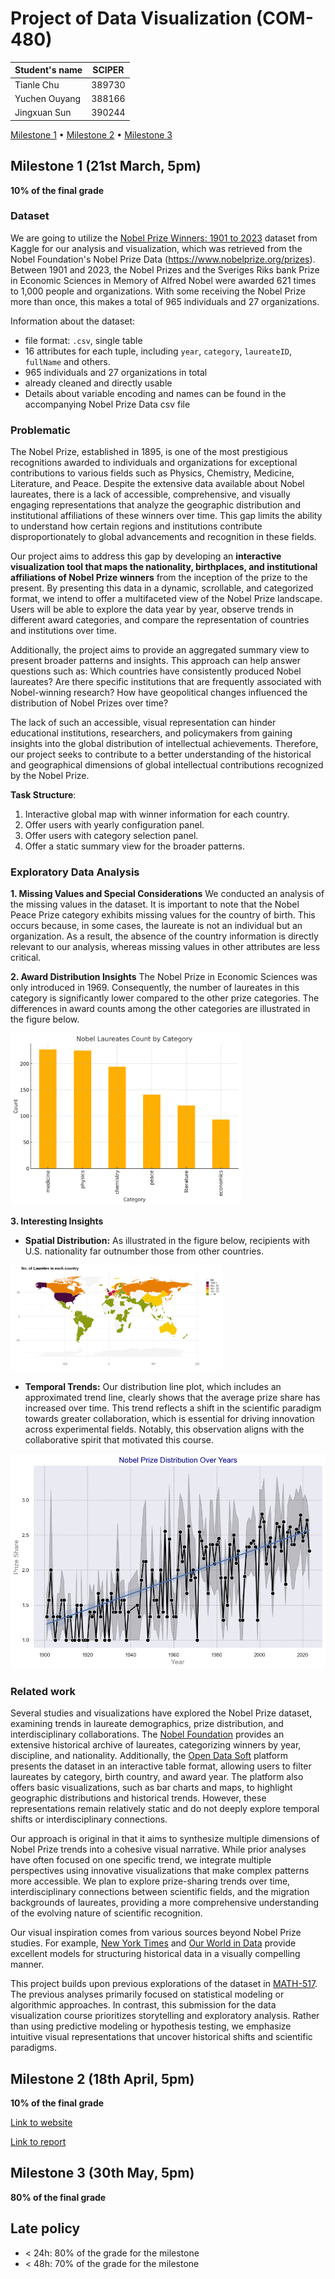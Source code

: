 # Project of Data Visualization (COM-480)

| Student's name | SCIPER |
| -------------- | ------ |
| Tianle Chu | 389730 |
| Yuchen Ouyang | 388166 |
| Jingxuan Sun | 390244 |

[Milestone 1](#milestone-1) • [Milestone 2](#milestone-2) • [Milestone 3](#milestone-3)

## Milestone 1 (21st March, 5pm)

**10% of the final grade**

### Dataset

We are going to utilize the [Nobel Prize Winners: 1901 to 2023](https://www.kaggle.com/datasets/sazidthe1/nobel-prize-data) dataset from Kaggle for our analysis and visualization, which was retrieved from the Nobel Foundation's Nobel Prize Data (<https://www.nobelprize.org/prizes>). Between 1901 and 2023, the Nobel Prizes and the Sveriges Riks bank Prize in Economic Sciences in Memory of Alfred Nobel were awarded 621 times to 1,000 people and organizations. With some receiving the Nobel Prize more than once, this makes a total of 965 individuals and 27 organizations.

Information about the dataset:

- file format: `.csv`, single table
- 16 attributes for each tuple, including `year`, `category`, `laureateID`, `fullName` and others.
- 965 individuals and 27 organizations in total
- already cleaned and directly usable
- Details about variable encoding and names can be found in the accompanying Nobel Prize Data csv file

### Problematic

The Nobel Prize, established in 1895, is one of the most prestigious recognitions awarded to individuals and organizations for exceptional contributions to various fields such as Physics, Chemistry, Medicine, Literature, and Peace. Despite the extensive data available about Nobel laureates, there is a lack of accessible, comprehensive, and visually engaging representations that analyze the geographic distribution and institutional affiliations of these winners over time. This gap limits the ability to understand how certain regions and institutions contribute disproportionately to global advancements and recognition in these fields.

Our project aims to address this gap by developing an **interactive visualization tool that maps the nationality, birthplaces, and institutional affiliations of Nobel Prize winners** from the inception of the prize to the present. By presenting this data in a dynamic, scrollable, and categorized format, we intend to offer a multifaceted view of the Nobel Prize landscape. Users will be able to explore the data year by year, observe trends in different award categories, and compare the representation of countries and institutions over time.

Additionally, the project aims to provide an aggregated summary view to present broader patterns and insights. This approach can help answer questions such as: Which countries have consistently produced Nobel laureates? Are there specific institutions that are frequently associated with Nobel-winning research? How have geopolitical changes influenced the distribution of Nobel Prizes over time?

The lack of such an accessible, visual representation can hinder educational institutions, researchers, and policymakers from gaining insights into the global distribution of intellectual achievements. Therefore, our project seeks to contribute to a better understanding of the historical and geographical dimensions of global intellectual contributions recognized by the Nobel Prize.

**Task Structure**:

1. Interactive global map with winner information for each country.
2. Offer users with yearly configuration panel.
3. Offer users with category selection panel.
4. Offer a static summary view for the broader patterns.

### Exploratory Data Analysis

**1. Missing Values and Special Considerations**
 We conducted an analysis of the missing values in the dataset. It is important to note that the Nobel Peace Prize category exhibits missing values for the country of birth. This occurs because, in some cases, the laureate is not an individual but an organization. As a result, the absence of the country information is directly relevant to our analysis, whereas missing values in other attributes are less critical.

**2. Award Distribution Insights**
 The Nobel Prize in Economic Sciences was only introduced in 1969. Consequently, the number of laureates in this category is significantly lower compared to the other prize categories. The differences in award counts among the other categories are illustrated in the figure below.

<img src="assets/m1_nobel_count_category.png" alt="Category Count" style="zoom:36%;" />

**3. Interesting Insights**

- **Spatial Distribution:**
   As illustrated in the figure below, recipients with U.S. nationality far outnumber those from other countries.

<img src="assets/m1_lauretes_world_map.png" alt="Recipients Worldwide" style="zoom: 33%;" />

- **Temporal Trends:**
   Our distribution line plot, which includes an approximated trend line, clearly shows that the average prize share has increased over time. This trend reflects a shift in the scientific paradigm towards greater collaboration, which is essential for driving innovation across experimental fields. Notably, this observation aligns with the collaborative spirit that motivated this course.

<img src="assets/m1_nobel_distribution.png" alt="Distribution over years" style="zoom: 67%;" />

### Related work

Several studies and visualizations have explored the Nobel Prize dataset, examining trends in laureate demographics, prize distribution, and interdisciplinary collaborations. The [Nobel Foundation](https://www.nobelprize.org/prizes/) provides an extensive historical archive of laureates, categorizing winners by year, discipline, and nationality. Additionally, the [Open Data Soft](https://public.opendatasoft.com/explore/dataset/nobel-prize-laureates/table/?disjunctive.category) platform presents the dataset in an interactive table format, allowing users to filter laureates by category, birth country, and award year. The platform also offers basic visualizations, such as bar charts and maps, to highlight geographic distributions and historical trends. However, these representations remain relatively static and do not deeply explore temporal shifts or interdisciplinary connections.

Our approach is original in that it aims to synthesize multiple dimensions of Nobel Prize trends into a cohesive visual narrative. While prior analyses have often focused on one specific trend, we integrate multiple perspectives using innovative visualizations that make complex patterns more accessible. We plan to explore prize-sharing trends over time, interdisciplinary connections between scientific fields, and the migration backgrounds of laureates, providing a more comprehensive understanding of the evolving nature of scientific recognition.

Our visual inspiration comes from various sources beyond Nobel Prize studies. For example, [New York Times](https://www.nytimes.com) and [Our World in Data](https://ourworldindata.org) provide excellent models for structuring historical data in a visually compelling manner.

This project builds upon previous explorations of the dataset in [MATH-517](https://edu.epfl.ch/coursebook/fr/statistical-computation-and-visualisation-MATH-517). The previous analyses primarily focused on statistical modeling or algorithmic approaches. In contrast, this submission for the data visualization course prioritizes storytelling and exploratory analysis. Rather than using predictive modeling or hypothesis testing, we emphasize intuitive visual representations that uncover historical shifts and scientific paradigms.

## Milestone 2 (18th April, 5pm)

**10% of the final grade**

[Link to website](https://com-480-data-visualization.github.io/momo/)

[Link to report](https://github.com/com-480-data-visualization/momo/blob/milestone2/Milestone%202.pdf)

## Milestone 3 (30th May, 5pm)

**80% of the final grade**

## Late policy

- < 24h: 80% of the grade for the milestone
- < 48h: 70% of the grade for the milestone
